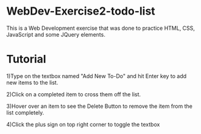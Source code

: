 # WebDev-Exercise2-todo-list

This is a Web Development exercise that was done to practice HTML, CSS, JavaScript and some JQuery elements.


# Tutorial

1)Type on the textbox named "Add New To-Do" and hit Enter key to add new items to the list.

2)Click on a completed item to cross them off the list.

3)Hover over an item to see the Delete Button to remove the item from the list completely.

4)Click the plus sign on top right corner to toggle the textbox
